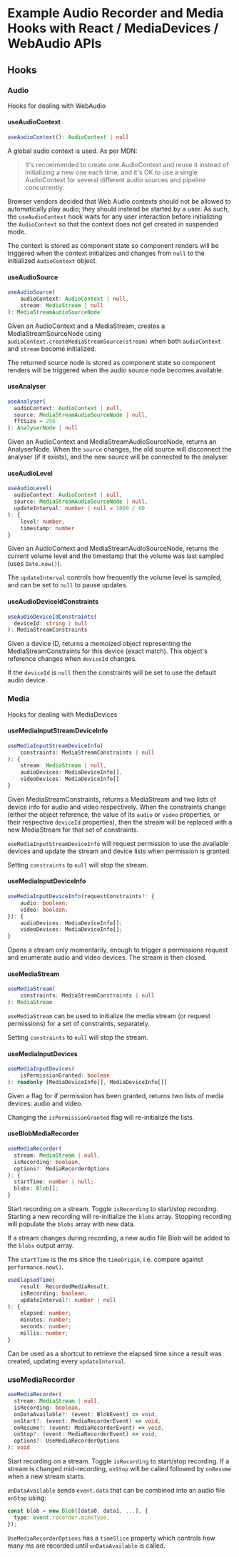 # Example Audio Recorder and Media Hooks with React / MediaDevices / WebAudio APIs

## Hooks

### Audio

Hooks for dealing with WebAudio

#### useAudioContext

```typescript
useAudioContext(): AudioContext | null
```

A global audio context is used. As per MDN:

> It's recommended to create one AudioContext and reuse it instead of initializing a new one each time, and it's OK to use a single AudioContext for several different audio sources and pipeline concurrently.

Browser vendors decided that Web Audio contexts should not be allowed to automatically play audio; they should instead be started by a user. As such, the `useAudioContext` hook waits for any user interaction before initializing the `AudioContext` so that the context does not get created in suspended mode.

The context is stored as component state so component renders will be triggered when the context initializes and changes from `null` to the initialized `AudioContext` object.

#### useAudioSource

```typescript
useAudioSource(
    audioContext: AudioContext | null,
    stream: MediaStream | null
): MediaStreamAudioSourceNode`
```

Given an AudioContext and a MediaStream, creates a MediaStreamSourceNode using `audioContext.createMediaStreamSource(stream)` when both `audioContext` and `stream` become initialized.

The returned source node is stored as component state so component renders will be triggered when the audio source node becomes available.

#### useAnalyser

```typescript
useAnalyser(
  audioContext: AudioContext | null,
  source: MediaStreamAudioSourceNode | null,
  fftSize = 256
): AnalyserNode | null
```

Given an AudioContext and MediaStreamAudioSourceNode, returns an AnalyserNode. When the `source` changes, the old source will disconnect the analyser (if it exists), and the new source will be connected to the analyser.

#### useAudioLevel

```typescript
useAudioLevel(
  audioContext: AudioContext | null,
  source: MediaStreamAudioSourceNode | null,
  updateInterval: number | null = 1000 / 60
): {
    level: number,
    timestamp: number
}
```

Given an AudioContext and MediaStreamAudioSourceNode, returns the current volume level and the timestamp that the volume was last sampled (uses `Date.now()`).

The `updateInterval` controls how frequently the volume level is sampled, and can be set to `null` to pause updates.

#### useAudioDeviceIdConstraints

```typescript
useAudioDeviceIdConstraints(
  deviceId: string | null
): MediaStreamConstraints
```

Given a device ID, returns a memoized object representing the MediaStreamConstraints for this device (exact match). This object's reference changes when `deviceId` changes.

If the `deviceId` is `null` then the constraints will be set to use the default audio device.

### Media

Hooks for dealing with MediaDevices

#### useMediaInputStreamDeviceInfo

```typescript
useMediaInputStreamDeviceInfo(
    constraints: MediaStreamConstraints | null
): {
    stream: MediaStream | null,
    audioDevices: MediaDeviceInfo[],
    videoDevices: MediaDeviceInfo[]
}
```

Given MediaStreamConstraints, returns a MediaStream and two lists of device info for audio and video respectively. When the constraints change (either the object reference, the value of its `audio` or `video` properties, or their respective `deviceId` properties), then the stream will be replaced with a new MediaStream for that set of constraints.

`useMediaInputStreamDeviceInfo` will request permission to use the available devices and update the stream and device lists when permission is granted.

Setting `constraints` to `null` will stop the stream.

#### useMediaInputDeviceInfo

```typescript
useMediaInputDeviceInfo(requestConstraints?: {
    audio: boolean;
    video: boolean;
}): {
    audioDevices: MediaDeviceInfo[];
    videoDevices: MediaDeviceInfo[];
}
```

Opens a stream only momentarily, enough to trigger a permissions request and enumerate audio and video devices. The stream is then closed.

#### useMediaStream

```typescript
useMediaStream(
    constraints: MediaStreamConstraints | null
): MediaStream
```

`useMediaStream` can be used to initialize the media stream (or request permissions) for a set of constraints, separately.

Setting `constraints` to `null` will stop the stream.

#### useMediaInputDevices

```typescript
useMediaInputDevices(
    isPermissionGranted: boolean
): readonly [MediaDeviceInfo[], MediaDeviceInfo[]]
```

Given a flag for if permission has been granted, returns two lists of media devices: audio and video.

Changing the `isPermissionGranted` flag will re-initialize the lists.

#### useBlobMediaRecorder

```typescript
useMediaRecorder(
  stream: MediaStream | null,
  isRecording: boolean,
  options?: MediaRecorderOptions
): {
  startTime: number | null;
  blobs: Blob[];
}
```

Start recording on a stream. Toggle `isRecording` to start/stop recording. Starting a new recording will re-initialize the `blobs` array. Stopping recording will populate the `blobs` array with new data.

If a stream changes during recording, a new audio file Blob will be added to the `blobs` output array.

The `startTime` is the ms since the `timeOrigin`, i.e. compare against `performance.now()`.

```typescript
useElapsedTime(
    result: RecordedMediaResult,
    isRecording: boolean,
    updateInterval?: number | null
): {
    elapsed: number;
    minutes: number;
    seconds: number;
    millis: number;
}
```

Can be used as a shortcut to retrieve the elapsed time since a result was created, updating every `updateInterval`.

### useMediaRecorder

```typescript
useMediaRecorder(
  stream: MediaStream | null,
  isRecording: boolean,
  onDataAvailable?: (event: BlobEvent) => void,
  onStart?: (event: MediaRecorderEvent) => void,
  onResume?: (event: MediaRecorderEvent) => void,
  onStop?: (event: MediaRecorderEvent) => void,
  options?: UseMediaRecorderOptions
): void
```

Start recording on a stream. Toggle `isRecording` to start/stop recording. If a stream is changed mid-recording, `onStop` will be called followed by `onResume` when a new stream starts.

`onDataAvailable` sends `event.data` that can be combined into an audio file `onStop` using:

```typescript
const blob = new Blob([data0, data1, ...], {
  type: event.recorder.mimeType,
});
```

`UseMediaRecorderOptions` has a `timeSlice` property which controls how many ms are recorded until `onDataAvailable` is called.
